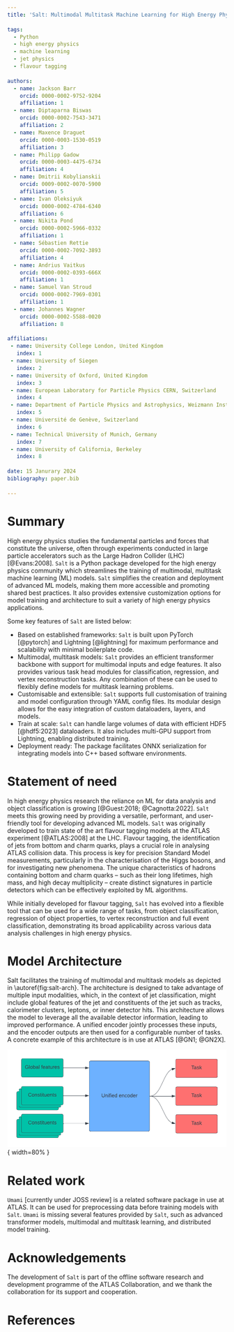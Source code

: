 ```yaml
---
title: 'Salt: Multimodal Multitask Machine Learning for High Energy Physics'

tags:
  - Python
  - high energy physics
  - machine learning
  - jet physics
  - flavour tagging

authors:
  - name: Jackson Barr
    orcid: 0000-0002-9752-9204 
    affiliation: 1
  - name: Diptaparna Biswas
    orcid: 0000-0002-7543-3471
    affiliation: 2
  - name: Maxence Draguet
    orcid: 0000-0003-1530-0519
    affiliation: 3
  - name: Philipp Gadow
    orcid: 0000-0003-4475-6734
    affiliation: 4
  - name: Dmitrii Kobylianskii
    orcid: 0009-0002-0070-5900
    affiliation: 5
  - name: Ivan Oleksiyuk
    orcid: 0000-0002-4784-6340
    affiliation: 6
  - name: Nikita Pond
    orcid: 0000-0002-5966-0332
    affiliation: 1
  - name: Sébastien Rettie
    orcid: 0000-0002-7092-3893
    affiliation: 4
  - name: Andrius Vaitkus
    orcid: 0000-0002-0393-666X
    affiliation: 1
  - name: Samuel Van Stroud
    orcid: 0000-0002-7969-0301
    affiliation: 1
  - name: Johannes Wagner
    orcid: 0000-0002-5588-0020
    affiliation: 8

affiliations:
 - name: University College London, United Kingdom
   index: 1
 - name: University of Siegen
   index: 2
 - name: University of Oxford, United Kingdom
   index: 3
 - name: European Laboratory for Particle Physics CERN, Switzerland
   index: 4
 - name: Department of Particle Physics and Astrophysics, Weizmann Institute of Science, Israel
   index: 5
 - name: Université de Genève, Switzerland
   index: 6
 - name: Technical University of Munich, Germany
   index: 7
 - name: University of California, Berkeley
   index: 8

date: 15 Janurary 2024
bibliography: paper.bib

---
```


# Summary

High energy physics studies the fundamental particles and forces that constitute the universe, often through experiments conducted in large particle accelerators such as the Large Hadron Collider (LHC) [@Evans:2008].
`Salt` is a Python package developed for the high energy physics community which streamlines the training of multimodal, multitask machine learning (ML) models.
`Salt` simplifies the creation and deployment of advanced ML models, making them more accessible and promoting shared best practices.
It also provides extensive customization options for model training and architecture to suit a variety of high energy physics applications.

Some key features of `Salt` are listed below:

- Based on established frameworks: `Salt` is built upon PyTorch [@pytorch] and Lightning [@lightning] for maximum performance and scalability with minimal boilerplate code.
- Multimodal, multitask models: `Salt` provides an efficient transformer backbone with support for multimodal inputs and edge features. It also provides various task head modules for classification, regression, and vertex reconstruction tasks. Any combination of these can be used to flexibly define models for multitask learning problems.
- Customisable and extensible: `Salt` supports full customisation of training and model configuration through YAML config files. Its modular design allows for the easy integration of custom dataloaders, layers, and models.
- Train at scale: `Salt` can handle large volumes of data with efficient HDF5 [@hdf5:2023] dataloaders. It also includes multi-GPU support from Lightning, enabling distributed training.
- Deployment ready: The package facilitates ONNX serialization for integrating models into C++ based software environments.


# Statement of need

In high energy physics research the reliance on ML for data analysis and object classification is growing [@Guest:2018; @Cagnotta:2022].
`Salt` meets this growing need by providing a versatile, performant, and user-friendly tool for developing advanced ML models.
`Salt` was originally developed to train state of the art flavour tagging models at the ATLAS experiment [@ATLAS:2008] at the LHC.
Flavour tagging, the identification of jets from bottom and charm quarks, plays a crucial role in analysing ATLAS collision data. This process is key for precision Standard Model measurements, particularly in the characterisation of the Higgs bosons, and for investigating new phenomena.
The unique characteristics of hadrons containing bottom and charm quarks – such as their long lifetimes, high mass, and high decay multiplicity – create distinct signatures in particle detectors which can be effectively exploited by ML algorithms.

While initially developed for flavour tagging, `Salt` has evolved into a flexible tool that can be used for a wide range of tasks, from object classification, regression of object properties, to vertex reconstruction and full event classification, demonstrating its broad applicability across various data analysis challenges in high energy physics.

# Model Architecture

Salt facilitates the training of multimodal and multitask models as depicted in \autoref{fig:salt-arch}.
The architecture is designed to take advantage of multiple input modalities, which, in the context of jet classification, might include global features of the jet and constituents of the jet such as tracks, calorimeter clusters, leptons, or inner detector hits.
This architecture allows the model to leverage all the available detector information, leading to improved performance.
A unified encoder jointly processes these inputs, and the encoder outputs are then used for a configurable number of tasks.
A concrete example of this architecture is in use at ATLAS [@GN1; @GN2X].

![This diagram illustrates the flow of information within a model trained using `Salt`. Global features and inputs from multiple constituents feed into a unified encoder, which processes and integrates the information. The encoder then outputs to multiple task-specific modules, each tailored to a specific objective.\label{fig:salt-arch}](salt-arch.png){ width=80% }


# Related work

`Umami` [currently under JOSS review] is a related software package in use at ATLAS. 
It can be used for preprocessing data before training models with `Salt`.
`Umami` is missing several features provided by `Salt`, such as advanced transformer models, multimodal and multitask learning, and distributed model training.


# Acknowledgements

The development of `Salt` is part of the offline software research and development programme of the ATLAS Collaboration, and we thank the collaboration for its support and cooperation.


# References
